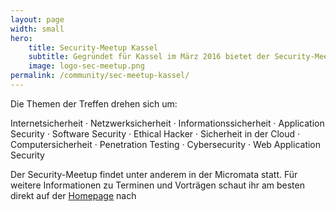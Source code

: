 ```yaml
---
layout: page
width: small
hero:
    title: Security-Meetup Kassel
    subtitle: Gegründet für Kassel im März 2016 bietet der Security-Meetup persönliche Treffen und Austausch für alle Interessierten zum Thema Security direkt in Kassel.
    image: logo-sec-meetup.png
permalink: /community/sec-meetup-kassel/
---
```


Die Themen der Treffen drehen sich um:

Internetsicherheit · Netzwerksicherheit · Informationssicherheit · Application Security · Software Security · Ethical Hacker · Sicherheit in der  Cloud · Computersicherheit · Penetration Testing · Cybersecurity · Web  Application Security

Der Security-Meetup findet unter anderem in der Micromata statt. Für  weitere Informationen zu Terminen und Vorträgen schaut ihr am besten  direkt auf der [Homepage](http://www.meetup.com/de-DE/IT-Security-Kassel-und-Nordhessen/#upcoming) nach
